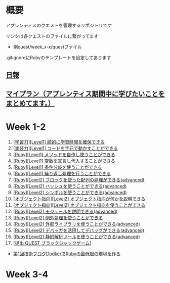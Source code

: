 # 概要 
アプレンティスのクエストを管理するリポジトリです

リンクは各クエストのファイルに繋がってます
- 例quest/week_x-x/questファイル

.gitignoreにRubyのテンプレートを設定してあります
## [日報](daily-report)
## [マイプラン（アプレンティス期間中に学びたいことをまとめてます。）](my_plan.md)

# Week 1-2　
1. [[学習力][Level1] 続的に学習時間を確保できる](quest/week_1-2/quest1.md)<br>
2. [[実装力][Level1] コードを手元で動かすことができる](quest/week_1-2/quest2.rb)<br>
3. [[Ruby][Level1] メソッドを自作し使うことができる](quest/week_1-2/quest3.rb)<br>
4. [[Ruby][Level1] 変数を宣言し代入することができる](quest/week_1-2/quest4.rb)<br>
5. [[Ruby][Level1] 条件分岐を使うことができる](quest/week_1-2/quest5.rb)<br>
6. [[Ruby][Level1] 繰り返し処理を行うことができる](quest/week_1-2/quest6.rb)<br>
7. [[Ruby][Level2] ブロックを使った配列の処理ができる(advanced)](quest/week_1-2/quest7.rb)<br>
8. [[Ruby][Level2] ハッシュを使うことができる(advanced)](quest/week_1-2/quest8.rb)<br>
9. [[Ruby][Level2] シンボルを使うことができる(advanced)](quest/week_1-2/quest9.rb)<br>
10. [[オブジェクト指向][Level2] オブジェクト指向が何かを説明できる](quest/week_1-2/quest10.md)<br>
11. [[オブジェクト指向][Level2] オブジェクト指向を使うことができる](quest/week_1-2/quest11.rb)<br>
12. [[Ruby][Level2] モジュールを説明できる(advanced)](quest/week_1-2/quest12.md)<br>
13. [[Ruby][Level2] 例外処理を使うことができる](quest/week_1-2/quest13.rb)<br>
14. [[Ruby][Level2] 外部ライブラリを使うことができる(advanced)](quest/week_1-2/quest14.rb)<br>
15. [[Ruby][Level2] デバッガを活用してデバッグができる(advanced)](quest/week_1-2/quest15.rb)<br>
16. [[Ruby][Level2] 静的解析ツールを使うことができる(advanced)](quest/week_1-2/quest16.md)<br>
17. [[提出 QUEST ブラックジャックゲーム]](quest/week_1-2/submission-quest)<br>
- [第1回技術ブログDodkerでRubyの最低限の環境を作る](https://qiita.com/yami-yami/items/68f4412c06f775e1571b)

# Week 3-4




